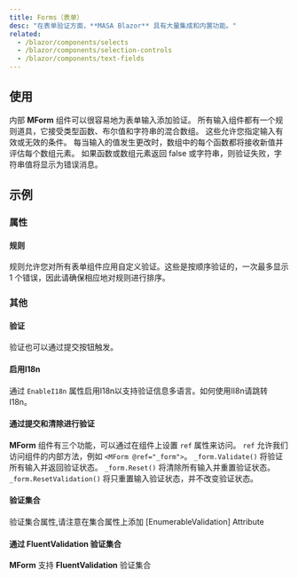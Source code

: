 ```yaml
---
title: Forms（表单）
desc: "在表单验证方面，**MASA Blazor** 具有大量集成和内置功能。"
related:
  - /blazor/components/selects
  - /blazor/components/selection-controls
  - /blazor/components/text-fields
---
```


## 使用

内部 **MForm** 组件可以很容易地为表单输入添加验证。 所有输入组件都有一个规则道具，它接受类型函数、布尔值和字符串的混合数组。 这些允许您指定输入有效或无效的条件。 每当输入的值发生更改时，数组中的每个函数都将接收新值并评估每个数组元素。 如果函数或数组元素返回 false 或字符串，则验证失败，字符串值将显示为错误消息。

<masa-example file="Examples.components.forms.Usage"></masa-example>

## 示例

### 属性

#### 规则

规则允许您对所有表单组件应用自定义验证。这些是按顺序验证的，一次最多显示 1 个错误，因此请确保相应地对规则进行排序。

<masa-example file="Examples.components.forms.Rules"></masa-example>

### 其他

#### 验证

验证也可以通过提交按钮触发。

<masa-example file="Examples.components.forms.Validation"></masa-example>

#### 启用I18n

通过 `EnableI18n` 属性启用I18n以支持验证信息多语言。如何使用II8n请跳转I18n。

<masa-example file="Examples.components.forms.EnableI18n"></masa-example>

#### 通过提交和清除进行验证

**MForm** 组件有三个功能，可以通过在组件上设置 `ref` 属性来访问。 `ref` 允许我们访问组件的内部方法，例如 `<MForm @ref="_form">`。 `_form.Validate()` 将验证所有输入并返回验证状态。 `_form.Reset()` 将清除所有输入并重置验证状态。 `_form.ResetValidation()` 将只重置输入验证状态，并不改变验证状态。

<masa-example file="Examples.components.forms.ValidationWithSubmitAndClear"></masa-example>

#### 验证集合

验证集合属性,请注意在集合属性上添加 [EnumerableValidation] Attribute

<masa-example file="Examples.components.forms.ValidationEnumerable"></masa-example>

#### 通过 FluentValidation 验证集合

**MForm** 支持 **FluentValidation** 验证集合

<masa-example file="Examples.components.forms.ValidationEnumerableWithFluentValidation"></masa-example>


